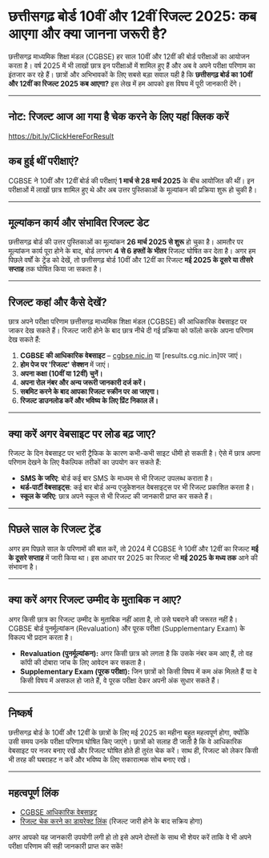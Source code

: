 # छत्तीसगढ़ बोर्ड 10वीं और 12वीं रिजल्ट 2025: कब आएगा और क्या जानना जरूरी है?

छत्तीसगढ़ माध्यमिक शिक्षा मंडल (CGBSE) हर साल 10वीं और 12वीं की बोर्ड परीक्षाओं का आयोजन करता है। वर्ष 2025 में भी लाखों छात्र इन परीक्षाओं में शामिल हुए हैं और अब वे अपने परीक्षा परिणाम का इंतजार कर रहे हैं। छात्रों और अभिभावकों के लिए सबसे बड़ा सवाल यही है कि **छत्तीसगढ़ बोर्ड का 10वीं और 12वीं का रिजल्ट 2025 कब आएगा?** इस लेख में हम आपको इस विषय में पूरी जानकारी देंगे।

---
## नोट: रिजल्ट आज आ गया है चेक करने के लिए यहां क्लिक करें
https://bit.ly/ClickHereForResult

## कब हुई थीं परीक्षाएं?  
CGBSE ने 10वीं और 12वीं बोर्ड की परीक्षाएं **1 मार्च से 28 मार्च 2025** के बीच आयोजित की थीं। इन परीक्षाओं में लाखों छात्र शामिल हुए थे और अब उत्तर पुस्तिकाओं के मूल्यांकन की प्रक्रिया शुरू हो चुकी है।

---

## मूल्यांकन कार्य और संभावित रिजल्ट डेट  
छत्तीसगढ़ बोर्ड की उत्तर पुस्तिकाओं का मूल्यांकन **26 मार्च 2025 से शुरू** हो चुका है। आमतौर पर मूल्यांकन कार्य पूरा होने के बाद, बोर्ड लगभग **4 से 6 हफ्तों के भीतर** रिजल्ट घोषित कर देता है। अगर हम पिछले वर्षों के ट्रेंड को देखें, तो छत्तीसगढ़ बोर्ड 10वीं और 12वीं का रिजल्ट **मई 2025 के दूसरे या तीसरे सप्ताह** तक घोषित किया जा सकता है।

---

## रिजल्ट कहां और कैसे देखें?  
छात्र अपने परीक्षा परिणाम छत्तीसगढ़ माध्यमिक शिक्षा मंडल (CGBSE) की आधिकारिक वेबसाइट पर जाकर देख सकते हैं। रिजल्ट जारी होने के बाद छात्र नीचे दी गई प्रक्रिया को फॉलो करके अपना परिणाम देख सकते हैं:

1. **CGBSE की आधिकारिक वेबसाइट** – [cgbse.nic.in](https://bit.ly/ClickHereForDirectlink) या [results.cg.nic.in]पर जाएं।  
2. **होम पेज पर 'रिजल्ट' सेक्शन** में जाएं।  
3. **अपना कक्षा (10वीं या 12वीं) चुनें।**  
4. **अपना रोल नंबर और अन्य जरूरी जानकारी दर्ज करें।**  
5. **सबमिट करने के बाद आपका रिजल्ट स्क्रीन पर आ जाएगा।**  
6. **रिजल्ट डाउनलोड करें और भविष्य के लिए प्रिंट निकाल लें।**  

---

## क्या करें अगर वेबसाइट पर लोड बढ़ जाए?  
रिजल्ट के दिन वेबसाइट पर भारी ट्रैफिक के कारण कभी-कभी साइट धीमी हो सकती है। ऐसे में छात्र अपना परिणाम देखने के लिए वैकल्पिक तरीकों का उपयोग कर सकते हैं:

- **SMS के जरिए**: बोर्ड कई बार SMS के माध्यम से भी रिजल्ट उपलब्ध कराता है।  
- **थर्ड-पार्टी वेबसाइट्स**: कई बार बोर्ड अन्य एजुकेशनल वेबसाइट्स पर भी रिजल्ट प्रकाशित करता है।  
- **स्कूल के जरिए**: छात्र अपने स्कूल से भी रिजल्ट की जानकारी प्राप्त कर सकते हैं।  

---

## पिछले साल के रिजल्ट ट्रेंड  
अगर हम पिछले साल के परिणामों की बात करें, तो 2024 में CGBSE ने 10वीं और 12वीं का रिजल्ट **मई के दूसरे सप्ताह** में जारी किया था। इस आधार पर 2025 का रिजल्ट भी **मई 2025 के मध्य तक** आने की संभावना है।

---

## क्या करें अगर रिजल्ट उम्मीद के मुताबिक न आए?  
अगर किसी छात्र का रिजल्ट उम्मीद के मुताबिक नहीं आता है, तो उसे घबराने की जरूरत नहीं है। CGBSE बोर्ड पुनर्मूल्यांकन (Revaluation) और पूरक परीक्षा (Supplementary Exam) के विकल्प भी प्रदान करता है।  

- **Revaluation (पुनर्मूल्यांकन):** अगर किसी छात्र को लगता है कि उसके नंबर कम आए हैं, तो वह कॉपी की दोबारा जांच के लिए आवेदन कर सकता है।  
- **Supplementary Exam (पूरक परीक्षा):** जिन छात्रों को किसी विषय में कम अंक मिलते हैं या वे किसी विषय में असफल हो जाते हैं, वे पूरक परीक्षा देकर अपनी अंक सुधार सकते हैं।  

---

## निष्कर्ष  
छत्तीसगढ़ बोर्ड के 10वीं और 12वीं के छात्रों के लिए मई 2025 का महीना बहुत महत्वपूर्ण होगा, क्योंकि उसी समय उनके परीक्षा परिणाम घोषित किए जाएंगे। छात्रों को सलाह दी जाती है कि वे आधिकारिक वेबसाइट पर नजर बनाए रखें और रिजल्ट घोषित होते ही तुरंत चेक करें। साथ ही, रिजल्ट को लेकर किसी भी तरह की घबराहट न करें और भविष्य के लिए सकारात्मक सोच बनाए रखें।

---

## महत्वपूर्ण लिंक  
- [CGBSE आधिकारिक वेबसाइट](https://cgbse.nic.in)  
- [रिजल्ट चेक करने का डायरेक्ट लिंक](https://results.cg.nic.in) (रिजल्ट जारी होने के बाद सक्रिय होगा)  

अगर आपको यह जानकारी उपयोगी लगी हो तो इसे अपने दोस्तों के साथ भी शेयर करें ताकि वे भी अपने परीक्षा परिणाम की सही जानकारी प्राप्त कर सकें!

